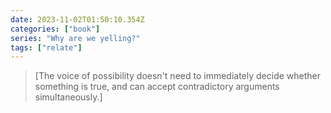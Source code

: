```yaml
---
date: 2023-11-02T01:50:10.354Z
categories: ["book"]
series: "Why are we yelling?"
tags: ["relate"]
---
```

> [The voice of possibility doesn't need to immediately decide whether something is true, and can accept contradictory arguments simultaneously.]
